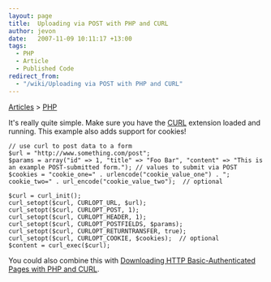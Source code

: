 ```yaml
---
layout: page
title:  Uploading via POST with PHP and CURL
author: jevon
date:   2007-11-09 10:11:17 +13:00
tags:
  - PHP
  - Article
  - Published Code
redirect_from:
  - "/wiki/Uploading via POST with PHP and CURL"
---
```


[Articles](Articles.md) > [PHP](PHP.md)

It's really quite simple. Make sure you have the [CURL](curl.md) extension loaded and running. This example also adds support for cookies!

```
// use curl to post data to a form
$url = "http://www.something.com/post";
$params = array("id" => 1, "title" => "Foo Bar", "content" => "This is an example POST-submitted form."); // values to submit via POST
$cookies = "cookie_one=" . urlencode("cookie_value_one") . "; cookie_two=" . url_encode("cookie_value_two");  // optional

$curl = curl_init();
curl_setopt($curl, CURLOPT_URL, $url);
curl_setopt($curl, CURLOPT_POST, 1);
curl_setopt($curl, CURLOPT_HEADER, 1);
curl_setopt($curl, CURLOPT_POSTFIELDS, $params);
curl_setopt($curl, CURLOPT_RETURNTRANSFER, true);
curl_setopt($curl, CURLOPT_COOKIE, $cookies);  // optional
$content = curl_exec($curl);
```

You could also combine this with [Downloading HTTP Basic-Authenticated Pages with PHP and CURL](Downloading_HTTP_Basic-Authenticated_Pages_with_PHP_and_CURL.md).
